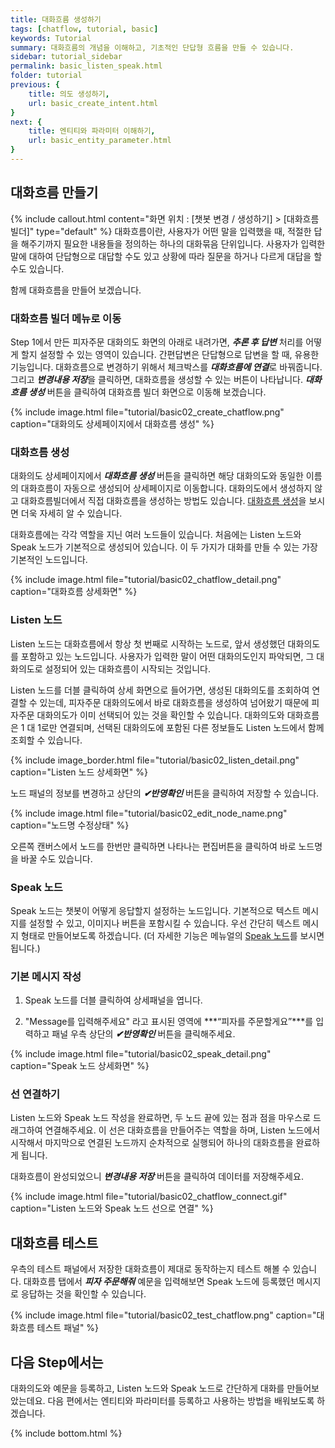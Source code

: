 ```yaml
---
title: 대화흐름 생성하기 
tags: [chatflow, tutorial, basic]
keywords: Tutorial
summary: 대화흐름의 개념을 이해하고, 기초적인 단답형 흐름을 만들 수 있습니다.
sidebar: tutorial_sidebar
permalink: basic_listen_speak.html
folder: tutorial
previous: {
    title: 의도 생성하기,
    url: basic_create_intent.html
}
next: {
    title: 엔티티와 파라미터 이해하기, 
    url: basic_entity_parameter.html
}
---
```


## 대화흐름 만들기
{% include callout.html content="화면 위치 : [챗봇 변경 / 생성하기] > [대화흐름 빌더]" type="default" %}
대화흐름이란, 사용자가 어떤 말을 입력했을 때, 적절한 답을 해주기까지 필요한 내용들을 정의하는 하나의 대화묶음 단위입니다. 사용자가 입력한 말에 대하여 단답형으로 대답할 수도 있고 상황에 따라 질문을 하거나 다르게 대답을 할 수도 있습니다. 

함께 대화흐름을 만들어 보겠습니다.

### 대화흐름 빌더 메뉴로 이동
Step 1에서 만든 피자주문 대화의도 화면의 아래로 내려가면, ***추론 후 답변*** 처리를 어떻게 할지 설정할 수 있는 영역이 있습니다. 간편답변은 단답형으로 답변을 할 때, 유용한 기능입니다. 대화흐름으로 변경하기 위해서 체크박스를 ***대화흐름에 연결***로 바꿔줍니다. 그리고 ***변경내용 저장***을 클릭하면, 대화흐름을 생성할 수 있는 버튼이 나타납니다. ***대화흐름 생성*** 버튼을 클릭하여 대화흐름 빌더 화면으로 이동해 보겠습니다.

{% include image.html file="tutorial/basic02_create_chatflow.png"  caption="대화의도 상세페이지에서 대화흐름 생성" %}

### 대화흐름 생성
대화의도 상세페이지에서 ***대화흐름 생성*** 버튼을 클릭하면 해당 대화의도와 동일한 이름의 대화흐름이 자동으로 생성되어 상세페이지로 이동합니다.
대화의도에서 생성하지 않고 대화흐름빌더에서 직접 대화흐름을 생성하는 방법도 있습니다. <span class="link">[대화흐름 생성](/chatflow.html#chatflow-%EC%83%9D%EC%84%B1)</span>을 보시면 더욱 자세히 알 수 있습니다.

대화흐름에는 각각 역할을 지닌 여러 노드들이 있습니다. 처음에는 Listen 노드와 Speak 노드가 기본적으로 생성되어 있습니다. 이 두 가지가 대화를 만들 수 있는 가장 기본적인 노드입니다. 

{% include image.html file="tutorial/basic02_chatflow_detail.png"  caption="대화흐름 상세화면" %}

### Listen 노드
Listen 노드는 대화흐름에서 항상 첫 번째로 시작하는 노드로, 앞서 생성했던 대화의도를 포함하고 있는 노드입니다. 사용자가 입력한 말이 어떤 대화의도인지 파악되면, 그 대화의도로 설정되어 있는 대화흐름이 시작되는 것입니다.

Listen 노드를 더블 클릭하여 상세 화면으로 들어가면, 생성된 대화의도를 조회하여 연결할 수 있는데, 피자주문 대화의도에서 바로 대화흐름을 생성하여 넘어왔기 때문에 피자주문 대화의도가 이미 선택되어 있는 것을 확인할 수 있습니다. 대화의도와 대화흐름은 1 대 1로만 연결되며, 선택된 대화의도에 포함된 다른 정보들도 Listen 노드에서 함께 조회할 수 있습니다.

{% include image_border.html file="tutorial/basic02_listen_detail.png"  caption="Listen 노드 상세화면" %}

노드 패널의 정보를 변경하고 상단의 ***✔반영확인*** 버튼을 클릭하여 저장할 수 있습니다.

{% include image.html file="tutorial/basic02_edit_node_name.png"  caption="노드명 수정상태" %}

오른쪽 캔버스에서 노드를 한번만 클릭하면 나타나는 편집버튼을 클릭하여 바로 노드명을 바꿀 수도 있습니다.

### Speak 노드
Speak 노드는 챗봇이 어떻게 응답할지 설정하는 노드입니다. 기본적으로 텍스트 메시지를 설정할 수 있고, 이미지나 버튼을 포함시킬 수 있습니다. 우선 간단히 텍스트 메시지 형태로 만들어보도록 하겠습니다. (더 자세한 기능은 메뉴얼의 <span class="link">[Speak 노드](/chatflow_speak.html)</span>를 보시면 됩니다.)

### 기본 메시지 작성
1) Speak 노드를 더블 클릭하여 상세패널을 엽니다.

2) "Message를 입력해주세요" 라고 표시된 영역에 ***“피자를 주문할게요”***를 입력하고 패널 우측 상단의 ***✔반영확인*** 버튼을 클릭해주세요.

{% include image.html file="tutorial/basic02_speak_detail.png"  caption="Speak 노드 상세화면" %}

### 선 연결하기
Listen 노드와 Speak 노드 작성을 완료하면, 두 노드 끝에 있는 점과 점을 마우스로 드래그하여 연결해주세요. 이 선은 대화흐름을 만들어주는 역할을 하며, Listen 노드에서 시작해서 마지막으로 연결된 노드까지 순차적으로 실행되어 하나의 대화흐름을 완료하게 됩니다.

대화흐름이 완성되었으니 ***변경내용 저장*** 버튼을 클릭하여 데이터를 저장해주세요.

{% include image.html file="tutorial/basic02_chatflow_connect.gif"  caption="Listen 노드와 Speak 노드 선으로 연결" %}


## 대화흐름 테스트
우측의 테스트 패널에서 저장한 대화흐름이 제대로 동작하는지 테스트 해볼 수 있습니다.
대화흐름 탭에서 ***피자 주문해줘*** 예문을 입력해보면 Speak 노드에 등록했던 메시지로 응답하는 것을 확인할 수 있습니다.

{% include image.html file="tutorial/basic02_test_chatflow.png"  caption="대화흐름 테스트 패널" %}


## 다음 Step에서는
대화의도와 예문을 등록하고, Listen 노드와 Speak 노드로 간단하게 대화를 만들어보았는데요. 다음 편에서는 엔티티와 파라미터를 등록하고 사용하는 방법을 배워보도록 하겠습니다.




{% include bottom.html %}